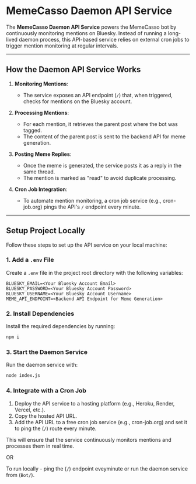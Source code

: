 # MemeCasso Daemon API Service

The **MemeCasso Daemon API Service** powers the MemeCasso bot by continuously monitoring mentions on Bluesky. Instead of running a long-lived daemon process, this API-based service relies on external cron jobs to trigger mention monitoring at regular intervals.

---

## **How the Daemon API Service Works**

1. **Monitoring Mentions**:

   - The service exposes an API endpoint (`/`) that, when triggered, checks for mentions on the Bluesky account.

2. **Processing Mentions**:

   - For each mention, it retrieves the parent post where the bot was tagged.
   - The content of the parent post is sent to the backend API for meme generation.

3. **Posting Meme Replies**:

   - Once the meme is generated, the service posts it as a reply in the same thread.
   - The mention is marked as "read" to avoid duplicate processing.

4. **Cron Job Integration**:
   - To automate mention monitoring, a cron job service (e.g., cron-job.org) pings the API's `/` endpoint every minute.

---

## **Setup Project Locally**

Follow these steps to set up the API service on your local machine:

### 1. **Add a `.env` File**

Create a `.env` file in the project root directory with the following variables:

```plaintext
BLUESKY_EMAIL=<Your Bluesky Account Email>
BLUESKY_PASSWORD=<Your Bluesky Account Password>
BLUESKY_USERNAME=<Your Bluesky Account Username>
MEME_API_ENDPOINT=<Backend API Endpoint for Meme Generation>
```

### 2. **Install Dependencies**

Install the required dependencies by running:

```bash
npm i
```

### 3. **Start the Daemon Service**

Run the daemon service with:

```bash
node index.js
```

### 4. **Integrate with a Cron Job**

1. Deploy the API service to a hosting platform (e.g., Heroku, Render, Vercel, etc.).
2. Copy the hosted API URL.
3. Add the API URL to a free cron job service (e.g., cron-job.org) and set it to ping the (`/`) route every minute.

This will ensure that the service continuously monitors mentions and processes them in real time.

OR

To run locally - ping the (`/`) endpoint eveyminute or run the daemon service from (`Bot/`).
